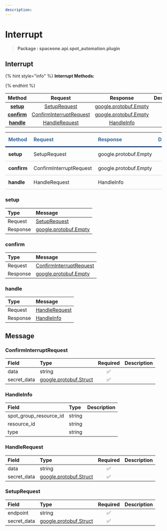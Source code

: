 ```yaml
---
description:  
---
```

# Interrupt

>  **Package : spaceone.api.spot_automation.plugin**

## Interrupt

{% hint style="info" %}
**Interrupt Methods:**

{%  endhint %}


| Method | Request | Response | Description |
| :-----: | :--------: | :--------: | :-------------------- |
| [**setup**](interrupt.md#setup)|   [SetupRequest](interrupt.md#setuprequest) |  [google.protobuf.Empty](https://github.com/protocolbuffers/protobuf/blob/master/src/google/protobuf/empty.proto)|  |
| [**confirm**](interrupt.md#confirm)|   [ConfirmInterruptRequest](interrupt.md#confirminterruptrequest) |  [google.protobuf.Empty](https://github.com/protocolbuffers/protobuf/blob/master/src/google/protobuf/empty.proto)|  |
| [**handle**](interrupt.md#handle)|   [HandleRequest](interrupt.md#handlerequest) |   [HandleInfo](interrupt.md#handleinfo) |  |TEST

<table style="border-collapse: collapse; text-align: left; line-height: 1.5;">
    <thead>
    <tr>
      <th scope="cols" style="padding: 10px; font-weight: bold; vertical-align: top; color: #369; border-bottom: 3px solid #036;">Method</th>
      <th scope="cols" style="padding: 10px; font-weight: bold; vertical-align: top; color: #369; border-bottom: 3px solid #036;">Request</th>
      <th scope="cols" style="padding: 10px; font-weight: bold; vertical-align: top; color: #369; border-bottom: 3px solid #036;">Response</th>
      <th scope="cols" style="padding: 10px; font-weight: bold; vertical-align: top; color: #369; border-bottom: 3px solid #036;">Description</th>
    </tr>
    </thead>
    <tbody>
    <tr>
      <th scope="row" style="width: 80px; padding: 10px; font-weight: bold; vertical-align: top; border-bottom: 1px solid #ccc;">setup</th>
      <td style="width: 150px; padding: 10px; vertical-align: top; border-bottom: 1px solid #ccc;">   SetupRequest </td>
      <td style="width: 150px; padding: 10px; vertical-align: top; border-bottom: 1px solid #ccc;">   google.protobuf.Empty </td>
      <td style="width: 400px; padding: 10px; vertical-align: top; border-bottom: 1px solid #ccc;"></td>
    </tr>
    <tr>
      <th scope="row" style="width: 80px; padding: 10px; font-weight: bold; vertical-align: top; border-bottom: 1px solid #ccc;">confirm</th>
      <td style="width: 150px; padding: 10px; vertical-align: top; border-bottom: 1px solid #ccc;">   ConfirmInterruptRequest </td>
      <td style="width: 150px; padding: 10px; vertical-align: top; border-bottom: 1px solid #ccc;">   google.protobuf.Empty </td>
      <td style="width: 400px; padding: 10px; vertical-align: top; border-bottom: 1px solid #ccc;"></td>
    </tr>
    <tr>
      <th scope="row" style="width: 80px; padding: 10px; font-weight: bold; vertical-align: top; border-bottom: 1px solid #ccc;">handle</th>
      <td style="width: 150px; padding: 10px; vertical-align: top; border-bottom: 1px solid #ccc;">   HandleRequest </td>
      <td style="width: 150px; padding: 10px; vertical-align: top; border-bottom: 1px solid #ccc;">   HandleInfo </td>
      <td style="width: 400px; padding: 10px; vertical-align: top; border-bottom: 1px solid #ccc;"></td>
    </tr></tbody>
</table> 
 

 
### setup


| Type | Message |
| :--- | :--- |
| Request | [SetupRequest](interrupt.md#setuprequest) |
| Response | [google.protobuf.Empty](https://github.com/protocolbuffers/protobuf/blob/master/src/google/protobuf/empty.proto) |
 
 

 
### confirm


| Type | Message |
| :--- | :--- |
| Request | [ConfirmInterruptRequest](interrupt.md#confirminterruptrequest) |
| Response | [google.protobuf.Empty](https://github.com/protocolbuffers/protobuf/blob/master/src/google/protobuf/empty.proto) |
 
 

 
### handle


| Type | Message |
| :--- | :--- |
| Request | [HandleRequest](interrupt.md#handlerequest) |
| Response |  [HandleInfo](interrupt.md#handleinfo)  |


## 

## Message

### ConfirmInterruptRequest
| Field | Type | Required | Description |
| :--- | :--- | :---: | :--- |
| data |string|✅| |
| secret_data |[google.protobuf.Struct](https://github.com/protocolbuffers/protobuf/blob/master/src/google/protobuf/struct.proto)|✅| |

### HandleInfo
| Field | Type |  Description |
| :--- | :--- | :--- |
| spot_group_resource_id |string | |
| resource_id |string | |
| type |string | |

### HandleRequest
| Field | Type | Required | Description |
| :--- | :--- | :---: | :--- |
| data |string|✅| |
| secret_data |[google.protobuf.Struct](https://github.com/protocolbuffers/protobuf/blob/master/src/google/protobuf/struct.proto)|✅| |

### SetupRequest
| Field | Type | Required | Description |
| :--- | :--- | :---: | :--- |
| endpoint |string|✅| |
| secret_data |[google.protobuf.Struct](https://github.com/protocolbuffers/protobuf/blob/master/src/google/protobuf/struct.proto)|✅| |

